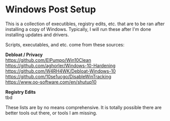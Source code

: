# Windows Post Setup
This is a collection of executibles, registry edits, etc. that are to be ran after installing a copy of Windows. Typically, I will run these after I'm done installing updates and drivers.

Scripts, executables, and etc. come from these sources:  

**Debloat / Privacy**  
https://github.com/ElPumpo/Win10Clean  
https://github.com/aghorler/Windows-10-Hardening  
https://github.com/W4RH4WK/Debloat-Windows-10  
https://github.com/10se1ucgo/DisableWinTracking  
https://www.oo-software.com/en/shutup10

**Registry Edits**  
tbd

These lists are by no means comprehensive. It is totally possible there are better tools out there, or tools I am missing.
